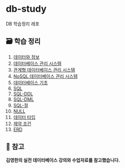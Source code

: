 # db-study
DB 학습정리 레포

## 🗃️ 학습 정리
1. [데이터와 정보](https://www.notion.so/27f8e70ba5ff800787f8e935da00ba69?source=copy_link)
2. [데이터베이스 관리 시스템](https://www.notion.so/27f8e70ba5ff8032bafac48c70944604?source=copy_link)
3. [관계형 데이터베이스 관리 시스템](https://www.notion.so/27f8e70ba5ff80ddb16bcc2ad25ec98b?source=copy_link)
4. [NoSQL 데이터베이스 관리 시스템](https://www.notion.so/NoSQL-27f8e70ba5ff8089859cf68deceb46d2?source=copy_link)
5. [데이터베이스 기초](https://www.notion.so/2808e70ba5ff80a7ba34f335c339c4d5?source=copy_link)
6. [SQL](https://www.notion.so/SQL-2808e70ba5ff80d0aa0be0029b94e0b3?source=copy_link)
7. [SQL-DDL](https://www.notion.so/SQL-DDL-2858e70ba5ff80a1899febdb6a702d2d?source=copy_link)
8. [SQL-DML](https://www.notion.so/SQL-DML-28b8e70ba5ff801cb843c65cc3d93586?source=copy_link)
9. [SQL-절](https://www.notion.so/SQL-28b8e70ba5ff80d69c84c8c1655c8758?source=copy_link)
10. [NULL](https://www.notion.so/NULL-28c8e70ba5ff8012886dc2b12c7e1daa?source=copy_link)
11. [데이터 타입](https://www.notion.so/2808e70ba5ff80dea022cb8f75619a51?source=copy_link)
12. [제약 조건](https://www.notion.so/2808e70ba5ff8074abbfcafd8c883a5d?source=copy_link)
13. [ERD](https://www.notion.so/ERD-28b8e70ba5ff8093976eeb1476216d1d?source=copy_link)

## 📄 참고
**김영한의 실전 데이터베이스 강의와 수업자료를 참고했습니다.**
